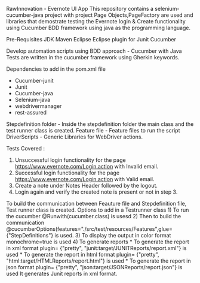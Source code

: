 RawInnovation - Evernote UI App 
This repository contains a selenium-cucumber-java project with project Page Objects,PageFactory are used and libraries that demostrate testing the Evernote login & Create functionality using Cucumber BDD framework using java as the programming language.

Pre-Requisites
JDK
Maven
Eclipse
Eclipse plugin for
Junit
Cucumber

Develop automation scripts using BDD approach - Cucumber with Java
Tests are written in the cucumber framework using Gherkin keywords.

Dependencies to add in the pom.xml file
   - Cucumber-junit
   - Junit
   - Cucumber-java
   - Selenium-java
   - webdrivermanager
   - rest-assured
 
Stepdefinition folder - Inside the stepdefinition folder the main class and the test runner class is created.
Feature file - Feature files to run the script
DriverScripts - Generic Libraries for WebDriver actions.

Tests Covered :

 1) Unsuccessful login functionality for the page https://www.evernote.com/Login.action with Invalid email.
 2) Successful login functionality for the page https://www.evernote.com/Login.action with Valid email.
 3) Create a note under Notes Header followed by the logout.
 4) Login again and verify the created note is present or not in step 3.

To build the communication between Feauture file and Stepdefinition file, Test runner class is created.
  Options to add in a Testrunner class
       1) To run the cucumber @Runwith(cucumber.class) is usesd
       2) Then to build the communication @cucumberOptions(features="./src/test/resources/Features",glue={"StepDefinitions"} is used.
       3) To display the output in color format monochrome=true is used
       4) To generate reports
          * To generate the report in xml format plugin= {"pretty", "junit:target/JUNITReports/report.xml"} is used
          * To generate the report in html format plugin= {"pretty", "html:target/HTMLReports/report.html"} is used
          * To generate the report in json format plugin= {"pretty", "json:target/JSONReports/report.json"} is used
It generates Junit reports in xml format.
